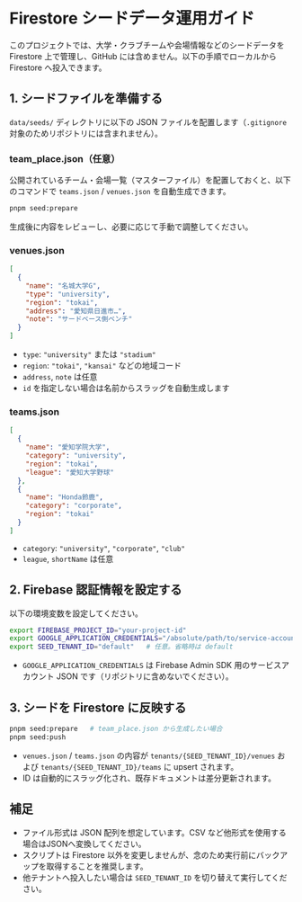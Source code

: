 # Firestore シードデータ運用ガイド

このプロジェクトでは、大学・クラブチームや会場情報などのシードデータを Firestore 上で管理し、GitHub には含めません。以下の手順でローカルから Firestore へ投入できます。

## 1. シードファイルを準備する

`data/seeds/` ディレクトリに以下の JSON ファイルを配置します（`.gitignore` 対象のためリポジトリには含まれません）。

### team_place.json（任意）

公開されているチーム・会場一覧（マスターファイル）を配置しておくと、以下のコマンドで `teams.json` / `venues.json` を自動生成できます。

```bash
pnpm seed:prepare
```

生成後に内容をレビューし、必要に応じて手動で調整してください。

### venues.json

```json
[
  {
    "name": "名城大学G",
    "type": "university",
    "region": "tokai",
    "address": "愛知県日進市…",
    "note": "サードベース側ベンチ"
  }
]
```

- `type`: `"university"` または `"stadium"`
- `region`: `"tokai"`, `"kansai"` などの地域コード
- `address`, `note` は任意
- `id` を指定しない場合は名前からスラッグを自動生成します

### teams.json

```json
[
  {
    "name": "愛知学院大学",
    "category": "university",
    "region": "tokai",
    "league": "愛知大学野球"
  },
  {
    "name": "Honda鈴鹿",
    "category": "corporate",
    "region": "tokai"
  }
]
```

- `category`: `"university"`, `"corporate"`, `"club"`
- `league`, `shortName` は任意

## 2. Firebase 認証情報を設定する

以下の環境変数を設定してください。

```bash
export FIREBASE_PROJECT_ID="your-project-id"
export GOOGLE_APPLICATION_CREDENTIALS="/absolute/path/to/service-account.json"
export SEED_TENANT_ID="default"   # 任意。省略時は default
```

- `GOOGLE_APPLICATION_CREDENTIALS` は Firebase Admin SDK 用のサービスアカウント JSON です（リポジトリに含めないでください）。

## 3. シードを Firestore に反映する

```bash
pnpm seed:prepare   # team_place.json から生成したい場合
pnpm seed:push
```

- `venues.json` / `teams.json` の内容が `tenants/{SEED_TENANT_ID}/venues` および `tenants/{SEED_TENANT_ID}/teams` に upsert されます。
- ID は自動的にスラッグ化され、既存ドキュメントは差分更新されます。

## 補足

- ファイル形式は JSON 配列を想定しています。CSV など他形式を使用する場合はJSONへ変換してください。
- スクリプトは Firestore 以外を変更しませんが、念のため実行前にバックアップを取得することを推奨します。
- 他テナントへ投入したい場合は `SEED_TENANT_ID` を切り替えて実行してください。
